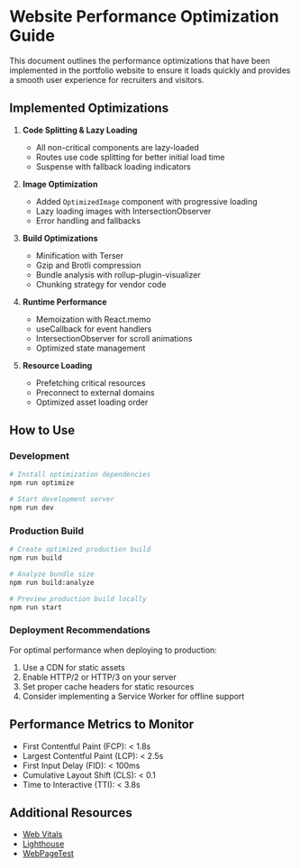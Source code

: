 # Website Performance Optimization Guide

This document outlines the performance optimizations that have been implemented in the portfolio website to ensure it loads quickly and provides a smooth user experience for recruiters and visitors.

## Implemented Optimizations

1. **Code Splitting & Lazy Loading**
   - All non-critical components are lazy-loaded
   - Routes use code splitting for better initial load time
   - Suspense with fallback loading indicators

2. **Image Optimization**
   - Added `OptimizedImage` component with progressive loading
   - Lazy loading images with IntersectionObserver
   - Error handling and fallbacks

3. **Build Optimizations**
   - Minification with Terser
   - Gzip and Brotli compression
   - Bundle analysis with rollup-plugin-visualizer
   - Chunking strategy for vendor code

4. **Runtime Performance**
   - Memoization with React.memo
   - useCallback for event handlers
   - IntersectionObserver for scroll animations
   - Optimized state management

5. **Resource Loading**
   - Prefetching critical resources
   - Preconnect to external domains
   - Optimized asset loading order

## How to Use

### Development

```bash
# Install optimization dependencies
npm run optimize

# Start development server
npm run dev
```

### Production Build

```bash
# Create optimized production build
npm run build

# Analyze bundle size
npm run build:analyze

# Preview production build locally
npm run start
```

### Deployment Recommendations

For optimal performance when deploying to production:

1. Use a CDN for static assets
2. Enable HTTP/2 or HTTP/3 on your server
3. Set proper cache headers for static resources
4. Consider implementing a Service Worker for offline support

## Performance Metrics to Monitor

- First Contentful Paint (FCP): < 1.8s
- Largest Contentful Paint (LCP): < 2.5s
- First Input Delay (FID): < 100ms
- Cumulative Layout Shift (CLS): < 0.1
- Time to Interactive (TTI): < 3.8s

## Additional Resources

- [Web Vitals](https://web.dev/vitals/)
- [Lighthouse](https://developers.google.com/web/tools/lighthouse)
- [WebPageTest](https://www.webpagetest.org/)
